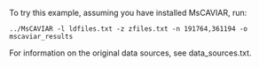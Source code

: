 To try this example, assuming you have installed MsCAVIAR, run:

` ../MsCAVIAR -l ldfiles.txt -z zfiles.txt -n 191764,361194 -o mscaviar_results `

For information on the original data sources, see data_sources.txt.
